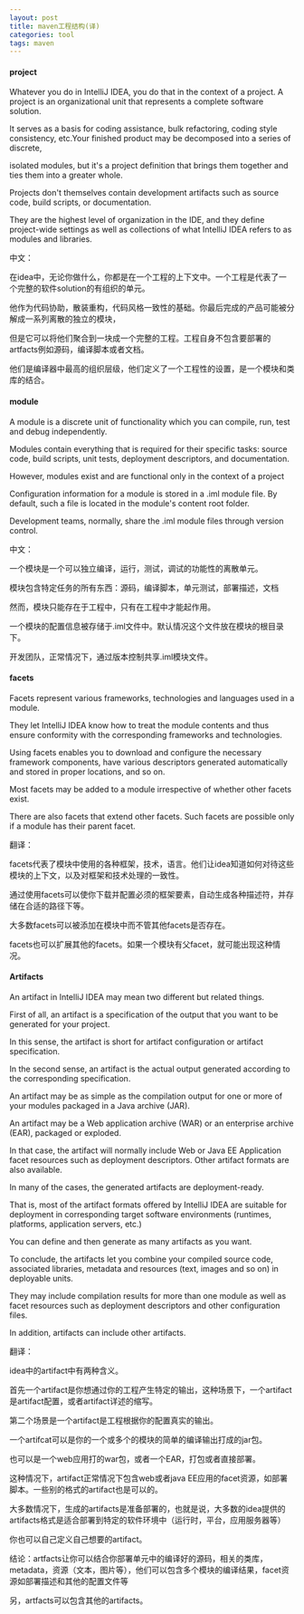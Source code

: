 ```yaml
---
layout: post
title: maven工程结构(译)
categories: tool
tags: maven
---
```


#### project
Whatever you do in IntelliJ IDEA, you do that in the context of a project. A project is an organizational unit that represents a complete software solution.

It serves as a basis for coding assistance, bulk refactoring, coding style consistency, etc.Your finished product may be decomposed into a series of discrete,

isolated modules, but it's a project definition that brings them together and ties them into a greater whole.

Projects don't themselves contain development artifacts such as source code, build scripts, or documentation.

They are the highest level of organization in the IDE, and they define project-wide settings as well as collections of what IntelliJ IDEA refers to as modules and libraries.

中文：

在idea中，无论你做什么，你都是在一个工程的上下文中。一个工程是代表了一个完整的软件solution的有组织的单元。

他作为代码协助，散装重构，代码风格一致性的基础。你最后完成的产品可能被分解成一系列离散的独立的模块，

但是它可以将他们聚合到一块成一个完整的工程。工程自身不包含要部署的artfacts例如源码，编译脚本或者文档。

他们是编译器中最高的组织层级，他们定义了一个工程性的设置，是一个模块和类库的结合。

#### module
A module is a discrete unit of functionality which you can compile, run, test and debug independently.

Modules contain everything that is required for their specific tasks: source code, build scripts, unit tests, deployment descriptors, and documentation.

However, modules exist and are functional only in the context of a project

Configuration information for a module is stored in a .iml module file. By default, such a file is located in the module's content root folder.

Development teams, normally, share the .iml module files through version control.

中文：

一个模块是一个可以独立编译，运行，测试，调试的功能性的离散单元。

模块包含特定任务的所有东西：源码，编译脚本，单元测试，部署描述，文档

然而，模块只能存在于工程中，只有在工程中才能起作用。

一个模块的配置信息被存储于.iml文件中。默认情况这个文件放在模块的根目录下。

开发团队，正常情况下，通过版本控制共享.iml模块文件。

#### facets
Facets represent various frameworks, technologies and languages used in a module.

They let IntelliJ IDEA know how to treat the module contents and thus ensure conformity with the corresponding frameworks and technologies.

Using facets enables you to download and configure the necessary framework components, have various descriptors generated automatically and stored in proper locations, and so on.

Most facets may be added to a module irrespective of whether other facets exist.

There are also facets that extend other facets. Such facets are possible only if a module has their parent facet.

翻译：

facets代表了模块中使用的各种框架，技术，语言。他们让idea知道如何对待这些模块的上下文，以及对框架和技术处理的一致性。

通过使用facets可以使你下载并配置必须的框架要素，自动生成各种描述符，并存储在合适的路径下等。

大多数facets可以被添加在模块中而不管其他facets是否存在。

facets也可以扩展其他的facets。如果一个模块有父facet，就可能出现这种情况。

#### Artifacts
An artifact in IntelliJ IDEA may mean two different but related things.

First of all, an artifact is a specification of the output that you want to be generated for your project.

In this sense, the artifact is short for artifact configuration or artifact specification.

In the second sense, an artifact is the actual output generated according to the corresponding specification.

An artifact may be as simple as the compilation output for one or more of your modules packaged in a Java archive (JAR).

An artifact may be a Web application archive (WAR) or an enterprise archive (EAR), packaged or exploded.

In that case, the artifact will normally include Web or Java EE Application facet resources such as deployment descriptors. Other artifact formats are also available.

In many of the cases, the generated artifacts are deployment-ready.

That is, most of the artifact formats offered by IntelliJ IDEA are suitable for deployment in corresponding target software environments (runtimes, platforms, application servers, etc.)

You can define and then generate as many artifacts as you want.

To conclude, the artifacts let you combine your compiled source code, associated libraries, metadata and resources (text, images and so on) in deployable units.

They may include compilation results for more than one module as well as facet resources such as deployment descriptors and other configuration files.

In addition, artifacts can include other artifacts.

翻译：

idea中的artifact中有两种含义。

首先一个artifact是你想通过你的工程产生特定的输出，这种场景下，一个artifact是artifact配置，或者artifact详述的缩写。

第二个场景是一个artifact是工程根据你的配置真实的输出。

一个artifcat可以是你的一个或多个的模块的简单的编译输出打成的jar包。

也可以是一个web应用打的war包，或者一个EAR，打包或者直接部署。

这种情况下，artifact正常情况下包含web或者java EE应用的facet资源，如部署脚本。一些别的格式的artifact也是可以的。

大多数情况下，生成的artifacts是准备部署的，也就是说，大多数的idea提供的artifacts格式是适合部署到特定的软件环境中（运行时，平台，应用服务器等）

你也可以自己定义自己想要的artifact。

结论：artfacts让你可以结合你部署单元中的编译好的源码，相关的类库，metadata，资源（文本，图片等），他们可以包含多个模块的编译结果，facet资源如部署描述和其他的配置文件等

另，artfacts可以包含其他的artifacts。